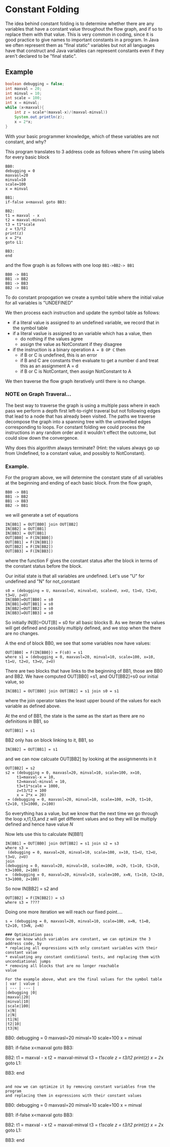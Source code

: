 # Constant Folding

The idea behind constant folding is to determine whether there are any variables that have a constant value throughout the flow graph,
and if so to replace them with that value. This is very common in coding, since it is good practice to give names to important constants
in a program. In Java we often represent them as "final static" variables but not all languages have that construct and Java variables can
represent constants even if they aren't declared to be "final static".

## Example
``` java
boolean debugging = false;
int maxval = 20;
int minval = 10;
int scale = 100;
int x = minval;
while (x<maxval){
    int z = scale*(maxval-x)/(maxval-minval))
    System.out.println(z);
    x = 2*x;
}
```
With your basic programmer knowledge, which of these variables are not constant, and why?

This program translates to 3 address code as follows where I'm using labels for every basic block
```
BB0:
debugging = 0
maxvasl=20
minval=10
scale=100
x = minval

BB1:
if-false x<maxval goto BB3:

BB2:
t1 = maxval - x
t2 = maxval-minval
t3 = t1*scale
z = t3/t2
print(z)
x = 2*x
goto L1:

BB3:
end
```
and the flow graph is as follows with one loop ```BB1->BB2-> BB1```
```
BB0 -> BB1
BB1 -> BB2
BB1 -> BB3
BB2 -> BB1
```
To do constant propogation we create a symbol table where the initial value for all variables is "UNDEFINED"

We then process each instruction and update the symbol table as follows:
* if a literal value is assigned to an undefined variable, we record that in the symbol table
* if a literal vaslue is assigned to an variable which has a value, then
  * do nothing if the values agree
  * assign the value as NotConstant if they disagree
* if the instruction is a binary operation ```A = B OP C``` then
  * if B or C is undefined, this is an error
  * if B and C are constants then evaluate to get a number d and treat this as an assignment A = d
  * if B or C is NotContant, then assign NotConstant to A

We then traverse the flow graph  iteratively until there is no change.

### NOTE on Graph Traveral...
The best way to traverse the graph is using a multiple pass where in each pass we perform a depth first left-to-right traveral but not following edges that lead to a node that has already been visited. The paths we traverse decompose the graph into a spanning tree with the untravelled edges corresponding to loops.
For constant folding we could process the instructions in any random order and it wouldn't effect the outcome, but could slow down the convergence.

Why does this algorithm always terminate? (Hint: the values always go up from Undefined, to a constant value, and possibly to NotConstant).

### Example.
For the program above, we will determine the constant state of all variables at the beginning and ending of each basic block.
From the flow graph, 
```
BB0 -> BB1
BB1 -> BB2
BB1 -> BB3
BB2 -> BB1
```
we will generate a set of equations
```
IN[BB1] = OUT[BB0] join OUT[BB2]
IN[BB2] = OUT[BB1]
IN[BB3] = OUT[BB1]
OUT[BB0] = F(IN[BB0])
OUT[BB1] = F(IN[BB1])
OUT[BB2] = F(IN[BB2])
OUT[BB3] = F(IN[BB3])
```
where the function F gives the constant status after the block in terms of the constant status before the block.

Our initial state is that all variables are undefined. Let's use "U" for undefined and "N" for not_constant
```
s0 = (debugging = U, maxvasl=U, minval=U, scale=U, x=U, t1=U, t2=U, t3=U, z=U)
IN[BB0]=OUT[BB0] = s0
IN[BB1]=OUT[BB1] = s0
IN[BB2]=OUT[BB2] = s0
IN[BB3]=OUT[BB3] = s0
```
So initially  IN[B]=OUT[B] = s0 for all basic blocks B. As we iterate the values will get
defined and possibly multiply defined, and we stop when the there are no changes.

A the end of block BB0, we see that some variables now have values:
```
OUT[BB0] = F(IN[BB0}) = F(s0) = s1
where s1 = (debugging = 0, maxvasl=20, minval=10, scale=100, x=10, t1=U, t2=U, t3=U, z=U)
```

There are two blocks that have links to the beginning of BB1, those are BB0 and BB2.
We have computed OUT[BB0] =s1, and OUT[BB2]=s0 our initial value, so
```
IN[BB1] = OUT[BB0] join OUT[BB2] = s1 join s0 = s1
```
where the join operator takes the least upper bound of the values for each variable as defined above.

At the end of BB1, the state is the same as the start as there are no definitions in BB1, so
```
OUT[BB1] = s1
```
BB2 only has on block linking to it, BB1, so 
```
IN[BB2] = OUT[BB1] = s1
```
and we can now calcuate OUT[BB2]  by looking at the assignmennts in it
```
OUT[BB2] = s2
s2 = (debugging = 0, maxvasl=20, minval=10, scale=100, x=10,
     t1=maxval-x = 10,
     t2=maxval-minval = 10,
     t3=t1*scale = 1000,
     z=t3/t2 = 100
     x = 2*x = 20)
 = (debugging = 0, maxvasl=20, minval=10, scale=100, x=20, t1=10, t2=10, t3=1000, z=100)
```
So everything has a value, but we know that the next time we go through the loop x,t1,t3,and z will
get different values and so they will be multiply defined and hence have value $N$

Now lets use this to calculate IN[BB1]
```
IN[BB1] = OUT[BB0] join OUT[BB2] = s1 join s2 = s3
where s3 =
 (debugging = 0, maxval=20, minval=10, scale=100, x=10, t1=U, t2=U, t3=U, z=U)
join
(debugging = 0, maxval=20, minval=10, scale=100, x=20, t1=10, t2=10, t3=1000, z=100)
=  (debugging = 0, maxval=20, minval=10, scale=100, x=N, t1=10, t2=10, t3=1000, z=100)
```

So now IN[BB2] = s2 and 
```
OUT[BB2] = F(IN[BB2]) = s3
where s3 = ????
```

Doing one more iteration we will reach our fixed point....
```
s = (debugging = 0, maxvasl=20, minval=10, scale=100, x=N, t1=B, t2=10, t3=N, z=N)

### Optimization pass
Once we know which variables are constant, we can optimize the 3 address code, by 
* replacing all expressions with only constant variables with their constant value 
* evaluating any constant conditional tests, and replacing them with uncondiational jumps
* removing all blocks that are no longer reachable
value

For the example above, what are the final values for the symbol table
| var | value |
| --- | --- |
|debugging |0|
|maxval|20|
|minval|10|
|scale|100|
|x|N|
|z|N|
|t1|N|
|t2|10|
|t3|N|

```
BB0:
debugging = 0
maxvasl=20
minval=10
scale=100
x = minval

BB1:
if-false x<maxval goto BB3:

BB2:
t1 = maxval - x
t2 = maxval-minval
t3 = t1*scale
z = t3/t2
print(z)
x = 2*x
goto L1:

BB3:
end
```

and now we can optimize it by removing constant variables from the program
and replacing them in expressions with their constant values
```
BB0:
debugging = 0
maxvasl=20
minval=10
scale=100
x = minval

BB1:
if-false x<maxval goto BB3:

BB2:
t1 = maxval - x
t2 = maxval-minval
t3 = t1*scale
z = t3/t2
print(z)
x = 2*x
goto L1:

BB3:
end
```





